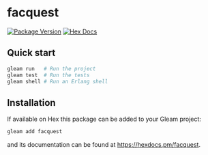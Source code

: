 # facquest

[![Package Version](https://img.shields.io/hexpm/v/facquest)](https://hex.pm/packages/facquest)
[![Hex Docs](https://img.shields.io/badge/hex-docs-ffaff3)](https://hexdocs.pm/facquest/)

## Quick start

```sh
gleam run   # Run the project
gleam test  # Run the tests
gleam shell # Run an Erlang shell
```

## Installation

If available on Hex this package can be added to your Gleam project:

```sh
gleam add facquest
```

and its documentation can be found at <https://hexdocs.pm/facquest>.
